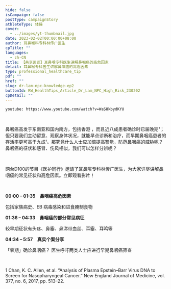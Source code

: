 ```yaml
---
hide: false
isCampaign: false
postType: campaignStory
athleteType: 体操
cover:
  - ../images/yt-thumbnail.jpg
date: 2023-02-02T00:00:00+08:00
author: 耳鼻喉科专科林传广医生
cpTitle: ""
languages:
  - zh-CN
title: 【共享医识】耳鼻喉专科医生讲解鼻咽癌的高危因素
detail: 耳鼻喉专科医生讲解鼻咽癌的高危因素
type: professional_healthcare_tip
pdf: ""
href: ""
slug: dr-lam-npc-knowledge-ep2
buttonId: RW_HealthTips_Article_Dr_Lam_NPC_High_Risk_230202
cpDetail: ""
---
```

`youtube: https://www.youtube.com/watch?v=WaS8kbydKYU`

<br/>

鼻咽癌高发于东南亚和国内南方，包括香港 ，而且近八成患者确诊时已届晚期¹；但只要我们主动留意、观察身体状况，就能早点诊断和治疗，而早期鼻咽癌患者的存活率更可高于九成¹。那究竟什么人士应加倍提高警觉，防范鼻咽癌的威胁呢？鼻咽癌的征状和感冒、伤风相似，我们可以怎样分辨呢？

<br/>

网台D100的节目《医护同行》邀请了耳鼻喉专科林传广医生，为大家详尽讲解鼻咽癌的常见征状和高危因素。立即观看影片！

<br/>

**00:00 – 01:35　鼻咽癌高危因素**

包括家族病史、EB 病毒感染和进食腌制食物

**01:36 – 04:33　鼻咽癌的部分常见病征**

较早期征状有头疼、鼻塞、鼻涕带血丝、耳塞、耳鸣等

**04:34 – 5:57　真实个案分享**

「零期」确诊鼻咽癌？ 医生呼吁两类人士应进行早期鼻咽癌筛查

<br/>

1 Chan, K. C. Allen, et al. “Analysis of Plasma Epstein–Barr Virus DNA to Screen for Nasopharyngeal Cancer.” New England Journal of Medicine, vol. 377, no. 6, 2017, pp. 513–22.